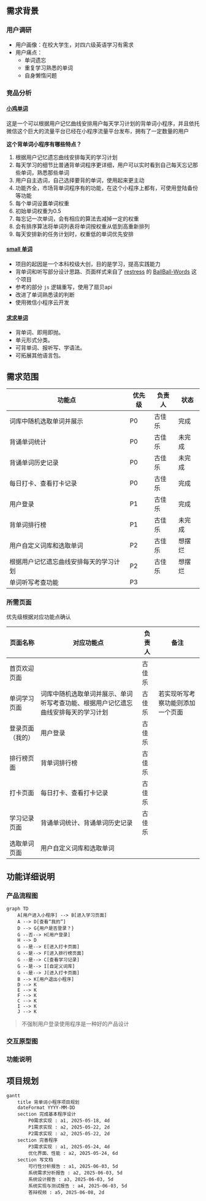 ## 需求背景
### 用户调研
- 用户画像：在校大学生，对四六级英语学习有需求
- 用户痛点：
	- 单词遗忘
	- 重复学习熟悉的单词
	- 自身懒惰问题
### 竞品分析
####  [小鸡单词](https://github.com/flymysql/WeChat-applets)
这是一个可以根据用户记忆曲线安排用户每天学习计划的背单词小程序，并且依托微信这个巨大的流量平台已经在小程序流量平台发布，拥有了一定数量的用户

**这个背单词小程序有哪些特点？**
1. 根据用户记忆遗忘曲线安排每天的学习计划
2. 每天学习的细节比普通背单词程序更详细，用户可以实时看到自己每天忘记那些单词，熟悉那些单词
3. 用户自主选词，自己选择要背的单词，使用起来更主动
4. 功能齐全，市场背单词程序有的功能，在这个小程序上都有，可使用登陆备份等功能
5. 每个单词设置单词权重
6. 初始单词权重为0.5
7. 每忘记一次单词，会有相应的算法去减掉一定的权重
8. 会有排序算法将单词列表将单词按权重从低到高重新排列
9. 每天安排新的任务计划时，权重低的单词优先安排

#### [small 单词](https://github.com/zhanyeye/mini-word)
- 项目的起因是一个本科校级大创，目的是学习，提高实践能力
- 背单词和听写部分设计思路、页面样式来自了 [restress](https://github.com/restress) 的 [BallBall-Words](https://github.com/restress/BallBall-Words) 这个项目
- 参考的部分 `js` 逻辑重写，使用了扇贝api
- 改进了单词熟悉读的判断
- 使用微信小程序云开发

#### [求求单词](https://github.com/restress/BallBall-Words)
- 背单词、即用即抛。
- 单元形式分类。
- 可背单词、报听写、学语法。
- 可拓展其他语言包。

## 需求范围

| 功能点                 | 优先级 | 负责人 | 状态 |
| ------------------- | --- | --- | --- |
| 词库中随机选取单词并展示        | P0  | 古佳乐 | 完成 |
| 背诵单词统计              | P0  | 古佳乐 | 未完成 |
| 背诵单词历史记录            | P0  | 古佳乐 | 未完成 |
| 每日打卡、查看打卡记录         | P0  | 古佳乐 | 完成 |
| 用户登录                | P1  | 古佳乐 | 完成 |
| 背单词排行榜              | P1  | 古佳乐 | 未完成 |
| 用户自定义词库和选取单词        | P2  | 古佳乐 | 想摆烂 |
| 根据用户记忆遗忘曲线安排每天的学习计划 | P2  | 古佳乐 | 想摆烂 |
| 单词听写考查功能            | P3  |     |     |
### 所需页面
优先级根据对应功能点确认

| 页面名称     | 对应功能点                                     | 负责人 | 备注               |
| -------- | ----------------------------------------- | --- | ---------------- |
| 首页欢迎页面   |                                           | 古佳乐 |                  |
| 单词学习页面   | 词库中随机选取单词并展示、单词听写考查功能、根据用户记忆遗忘曲线安排每天的学习计划 | 古佳乐 | 若实现听写考察功能则添加一个页面 |
| 登录页面（我的） | 用户登录                                      | 古佳乐 |                  |
| 排行榜页面    | 背单词排行榜                                    | 古佳乐 |                  |
| 打卡页面     | 每日打卡、查看打卡记录                               | 古佳乐 |                  |
| 学习记录页面   | 背诵单词统计、背诵单词历史记录                           | 古佳乐 |                  |
| 选取单词页面   | 用户自定义词库和选取单词                              |     |                  |

## 功能详细说明
### 产品流程图
```mermaid
graph TD
	A[用户进入小程序] --> B[进入学习页面]
	A --> D[查看“我的”]
	D --> G{用户是否登录？}
	G --否--> H[用户登录]
	H --> D
	G --是--> E[进入打卡页面]
	G --是--> F[进入排行榜页面]
	G --是--> C[查看学习记录]
	G --是--> I[自定义词库]
	G --是--> J[进入打卡页面]
	B --> K[用户退出小程序]
	D --> K
	E --> K
	F --> K
	C --> K
	I --> K
	J --> K
```
> 不强制用户登录使用程序是一种好的产品设计
### 交互原型图

### 功能说明

## 项目规划
```mermaid
gantt
	title 背单词小程序项目规划
	dateFormat YYYY-MM-DD
	section 完成基本程序设计
		P0需求实现 : a1, 2025-05-18, 4d
		P1需求实现 : a2, 2025-05-22, 2d
		P2需求实现 : a2, 2025-05-22, 2d
	section 完善程序
		P3需求实现 : a1, 2025-05-24, 4d
		优化界面、性能 : a2, 2025-05-24, 6d
	section 写文档
		可行性分析报告 : a1, 2025-06-03, 5d
		系统需求分析报告 : a2, 2025-06-03, 5d
		系统设计报告 : a3, 2025-06-03, 5d
		系统实现与测试报告 : a4, 2025-06-03, 5d
		答辩视频 : a5, 2025-06-08, 2d
```